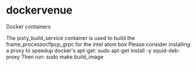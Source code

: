 # dockervenue
Docker containers

The pixty_build_service container is used to build the frame_processor/fpcp_grpc for the intel atom box
Please consider installing a proxy to speedup docker's apt-get: sudo apt-get install -y squid-deb-proxy
Then run: sudo make build_image
